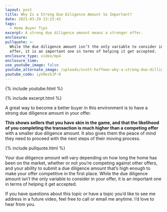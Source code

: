 ```yaml
---
layout: post
title: Why Is a Strong Due Diligence Amount So Important?
date: 2021-03-29 13:23:42
tags:
  - Home Buyer Tips
excerpt: A strong due diligence amount means a stronger offer.
enclosure:
pullquote: >-
  While the due diligence amount isn’t the only variable to consider in your
  offer, it is an important one in terms of helping it get accepted.
enclosure_type: video/mp4
enclosure_time:
use_youtube_image: false
youtube_alternate_image: /uploads/scott-hoffman-why-a-strong-due-dilligence-important-yt.jpg
youtube_code: iyV0ezkJP-0
---
```

{% include youtube.html %}

{% include excerpt.html %}

A great way to become a better buyer in this environment is to have a strong due diligence amount in your offer.&nbsp;

**This shows sellers that you have skin in the game, and that the likelihood of you completing the transaction is much higher than a competing offer** with a smaller due diligence amount. It also gives them the peace of mind they need to proceed with the next steps of their moving process.&nbsp;

{% include pullquote.html %}

Your due diligence amount will vary depending on how long the home has been on the market, whether or not you’re competing against other offers, and your ability to submit a due diligence amount that’s high enough to make your offer competitive in the first place. While the due diligence amount isn’t the only variable to consider in your offer, it is an important one in terms of helping it get accepted.&nbsp;

If you have questions about this topic or have a topic you’d like to see me address in a future video, feel free to call or email me anytime. I’d love to hear from you.
